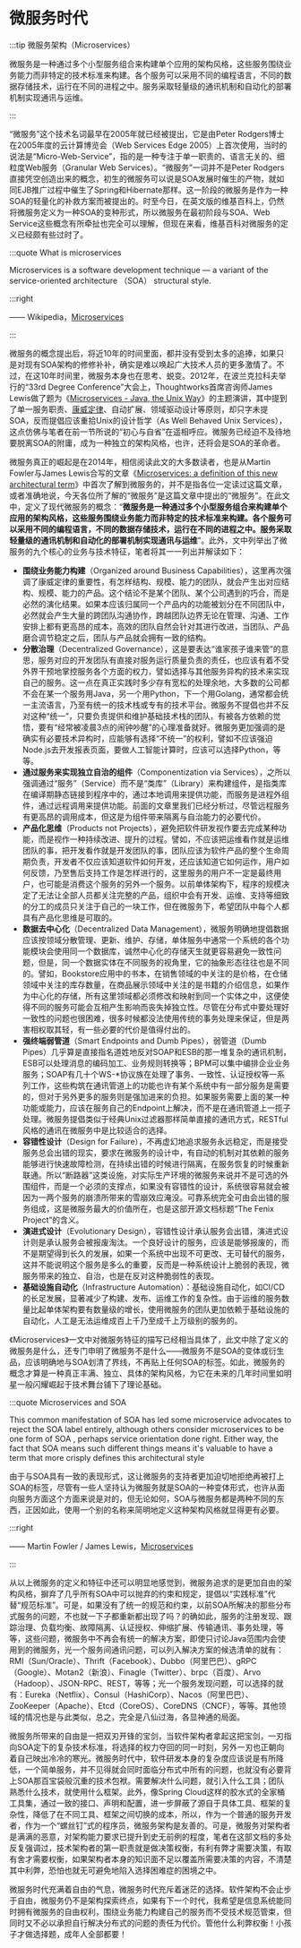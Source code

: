 # 微服务时代

:::tip 微服务架构（Microservices）

微服务是一种通过多个小型服务组合来构建单个应用的架构风格，这些服务围绕业务能力而非特定的技术标准来构建。各个服务可以采用不同的编程语言，不同的数据存储技术，运行在不同的进程之中。服务采取轻量级的通讯机制和自动化的部署机制实现通讯与运维。

:::

“微服务”这个技术名词最早在2005年就已经被提出，它是由Peter Rodgers博士在2005年度的云计算博览会（Web Services Edge 2005）上首次使用，当时的说法是“Micro-Web-Service”，指的是一种专注于单一职责的、语言无关的、细粒度Web服务（Granular Web Services）。“微服务”一词并不是Peter Rodgers直接凭空创造出来的概念，初生的微服务可以说是SOA发展时催生的产物，就如同EJB推广过程中催生了Spring和Hibernate那样。这一阶段的微服务是作为一种SOA的轻量化的补救方案而被提出的。时至今日，在英文版的维基百科上，仍然将微服务定义为一种SOA的变种形式，所以微服务在最初阶段与SOA、Web Service这些概念有所牵扯也完全可以理解，但现在来看，维基百科对微服务的定义已经颇有些过时了。

:::quote What is microservices 

Microservices is a software development technique — a variant of the service-oriented architecture （SOA） structural style.

:::right

 —— Wikipedia，[Microservices](https://en.wikipedia.org/wiki/Microservices) 

:::

微服务的概念提出后，将近10年的时间里面，都并没有受到太多的追捧，如果只是对现有SOA架构的修修补补，确实是难以唤起广大技术人员的更多激情了。不过，在这10年时间里，微服务本身也在思考、蜕变。2012年，在波兰克拉科夫举行的“33rd Degree Conference”大会上，Thoughtworks首席咨询师James Lewis做了题为《[Microservices - Java, the Unix Way](http://2012.33degree.org/talk/show/67)》的主题演讲，其中提到了单一服务职责、[康威定律](https://en.wikipedia.org/wiki/Conway%27s_law)、自动扩展、领域驱动设计等原则，却只字未提SOA，反而提倡应该重拾Unix的设计哲学（As Well Behaved Unix Services），这点仿佛与笔者在前一节所说的“初心与自省”在遥相呼应。微服务已经迫不及待地要脱离SOA的附庸，成为一种独立的架构风格，也许，还将会是SOA的革命者。

微服务真正的崛起是在2014年，相信阅读此文的大多数读者，也是从Martin Fowler与James Lewis合写的文章《[Microservices: a definition of this new architectural term](https://martinfowler.com/articles/microservices.html)》中首次了解到微服务的，并不是指各位一定读过这篇文章，或者准确地说，今天各位所了解的“微服务”是这篇文章中提出的“微服务”。在此文中，定义了现代微服务的概念：“**微服务是一种通过多个小型服务组合来构建单个应用的架构风格，这些服务围绕业务能力而非特定的技术标准来构建。各个服务可以采用不同的编程语言，不同的数据存储技术，运行在不同的进程之中。服务采取轻量级的通讯机制和自动化的部署机制实现通讯与运维**”。此外，文中列举出了微服务的九个核心的业务与技术特征，笔者将其一一列出并解读如下：

- **围绕业务能力构建**（Organized around Business Capabilities），这里再次强调了康威定律的重要性，有怎样结构、规模、能力的团队，就会产生出对应结构、规模、能力的产品。这个结论不是某个团队、某个公司遇到的巧合，而是必然的演化结果。如果本应该归属同一个产品内的功能被划分在不同团队中，必然就会产生大量的跨团队沟通协作，跨越团队边界无论在管理、沟通、工作安排上都有更高昂的成本，高效的团队自然会针对其进行改进，当团队、产品磨合调节稳定之后，团队与产品就会拥有一致的结构。
- **分散治理**（Decentralized Governance），这是要表达“谁家孩子谁来管”的意思，服务对应的开发团队有直接对服务运行质量负责的责任，也应该有着不受外界干预地掌控服务各个方面的权力，譬如选择与其他服务异构的技术来实现自己的服务。这一点在真正实践时多少存有宽松的处理余地，大多数的公司都不会在某一个服务用Java，另一个用Python，下一个用Golang，通常都会统一主流语言，乃至有统一的技术栈或专有的技术平台。微服务不提倡也并不反对这种“统一”，只要负责提供和维护基础技术栈的团队，有被各方依赖的觉悟，要有“经常被凌晨3点的闹钟吵醒”的心理准备就好。微服务更加强调的是确实有必要技术异构时，应能够有选择“不统一”的权利，譬如不应该强迫Node.js去开发报表页面，要做人工智能计算时，应该可以选择Python，等等。
- **通过服务来实现独立自治的组件**（Componentization via Services），之所以强调通过“服务”（Service）而不是“类库”（Library）来构建组件，是指类库在编译期静态链接到程序中的，通过本地调用来提供功能，而服务是进程外组件，通过远程调用来提供功能。前面的文章里我们已经分析过，尽管远程服务有更高昂的调用成本，但这是为组件带来隔离与自治能力的必要代价。
- **产品化思维**（Products not Projects），避免把软件研发视作要去完成某种功能，而是视作一种持续改进、提升的过程。譬如，不应该把运维看作就是运维团队的事，把开发看作就是开发团队的事，团队应该为软件产品的整个生命周期负责，开发者不仅应该知道软件如何开发，还应该知道它如何运作，用户如何反馈，乃至售后支持工作是怎样进行的，这里服务的用户不一定是最终用户，也可能是消费这个服务的另外一个服务。以前单体架构下，程序的规模决定了无法让全部人员都关注完整的产品，组织中会有开发、运维、支持等细致的分工的成员只关注于自己的一块工作，但在微服务下，希望团队中每个人都具有产品化思维是可取的。
- **数据去中心化**（Decentralized Data Management），微服务明确地提倡数据应该按领域分散管理、更新、维护、存储，单体服务中通常一个系统的各个功能模块会使用同一个数据库，诚然中心化的存储天生就更容易避免一致性问题，但是，同一个数据实体在不同服务的视角里，它的抽象形态往往也是不同的。譬如，Bookstore应用中的书本，在销售领域的中关注的是价格，在仓储领域中关注的库存数量，在商品展示领域中关注的是书籍的介绍信息，如果作为中心化的存储，所有这里领域都必须修改和映射到同一个实体之中，这便使得不同的服务可能会互相产生影响而丧失掉独立性。尽管在分布式中要处理好一致性的问题也很困难，很多时候都没法使用传统的事务处理来保证，但是两害相权取其轻，有一些必要的代价是值得付出的。
- **强终端弱管道**（Smart Endpoints and Dumb Pipes），弱管道（Dumb Pipes）几乎算是直接指名道姓地反对SOAP和ESB的那一堆复杂的通讯机制，ESB可以处理消息的编码加工、业务规则转换等；BPM可以集中编排企业业务服务；SOAP有几十个WS-*协议族在处理了事务、一致性、认证授权等一系列工作，这些构筑在通讯管道上的功能也许有某个系统中有一部分服务是需要的，但对于另外更多的服务则是强加进来的负担。如果服务需要上面的某一种功能或能力，应该在服务自己的Endpoint上解决，而不是在通讯管道上一揽子处理。微服务提倡类似于经典Unix过滤器那样简单直接的通讯方式，RESTful风格的通讯在微服务中是比较适合的选择。
- **容错性设计**（Design for Failure），不再虚幻地追求服务永远稳定，而是接受服务总会出错的现实，要求在微服务的设计中，有自动的机制对其依赖的服务能够进行快速故障检测，在持续出错的时候进行隔离，在服务恢复的时候重新联通。所以“断路器”这类设施，对实际生产环境的微服务来说并不是可选的外围组件，而是一个必须的支撑点，如果没有容错性的设计，系统很容易就会被因为一两个服务的崩溃所带来的雪崩效应淹没。可靠系统完全可由会出错的服务组成，这是微服务最大的价值所在，也是这部开源文档标题“The Fenix Project”的含义。
- **演进式设计**（Evolutionary Design），容错性设计承认服务会出错，演进式设计则是承认服务会被报废淘汰。一个良好设计的服务，应该是能够报废的，而不是期望得到长久的发展，如果一个系统中出现不可更改、无可替代的服务，这并不能说明这个服务是多么的重要，反而是一种系统设计上脆弱的表现，微服务带来的独立、自治，也是在反对这种脆弱性的表现。
- **基础设施自动化**（Infrastructure Automation）：基础设施自动化，如CI/CD的长足发展，显著减少了构建、发布、运维工作的复杂性。由于运维的服务数量比起单体架构要有数量级的增长，使用微服务的团队更加依赖于基础设施的自动化，人工是无法运维成百上千乃至成千上万级别的服务的。

《Microservices》一文中对微服务特征的描写已经相当具体了，此文中除了定义的微服务是什么，还专门申明了微服务不是什么——微服务不是SOA的变体或衍生品，应该明确地与SOA划清了界线，不再贴上任何SOA的标签。如此，微服务的概念才算是一种真正丰满、独立、具体的架构风格，为它在未来的几年时间里如明星一般闪耀崛起于技术舞台铺下了理论基础。

:::quote Microservices and SOA

This common manifestation of SOA has led some microservice advocates to reject the SOA label entirely, although others consider microservices to be one form of SOA , perhaps service orientation done right. Either way, the fact that SOA means such different things means it's valuable to have a term that more crisply defines this architectural style

由于与SOA具有一致的表现形式，这让微服务的支持者更加迫切地拒绝再被打上SOA的标签，尽管有一些人坚持认为微服务就是SOA的一种变体形式，也许从面向服务方面这个方面来说是对的，但无论如何，SOA与微服务都是两种不同的东西，正因如此，使用一个别的名称来简明地定义这种架构风格就显得更有必要。

:::right

—— Martin Fowler / James Lewis，[Microservices](https://martinfowler.com/articles/microservices.html)

:::

从以上微服务的定义和特征中还可以明显地感觉到，微服务追求的是更加自由的架构风格，摒弃了几乎所有SOA中可以抛弃的约束和规定，提倡以“实践标准”代替“规范标准”。可是，如果没有了统一的规范和约束，以前SOA所解决的那些分布式服务的问题，不也就一下子都重新都出现了吗？的确如此，服务的注册发现、跟踪治理、负载均衡、故障隔离、认证授权、伸缩扩展、传输通讯、事务处理，等等，这些问题，微服务中不再会有统一的解决方案，即使只讨论Java范围内会使用到的微服务，光一个服务间通讯问题，可以列入解决方案的候选清单的就有：RMI（Sun/Oracle）、Thrift（Facebook）、Dubbo（阿里巴巴）、gRPC（Google）、Motan2（新浪）、Finagle（Twitter）、brpc（百度）、Arvo（Hadoop）、JSON-RPC、REST，等等；光一个服务发现问题，可以选择的就有：Eureka（Netflix）、Consul（HashiCorp）、Nacos（阿里巴巴）、ZooKeeper（Apache）、Etcd（CoreOS）、CoreDNS（CNCF），等等。其他领域的情况也是与此类似，总之，完全是八仙过海，各显神通的局面。

微服务所带来的自由是一把双刃开锋的宝剑，当软件架构者拿起这把宝剑，一刃指向SOA定下的复杂技术标准，将选择的权力夺回的同一时刻，另外一刃也正朝向着自己映出冷冷的寒光。微服务时代中，软件研发本身的复杂度应该说是有所降低，一个简单服务，并不见得就会同时面临分布式中所有的问题，也就没有必要背上SOA那百宝袋般沉重的技术包袱。需要解决什么问题，就引入什么工具；团队熟悉什么技术，就使用什么框架。此外，像Spring Cloud这样的胶水式的全家桶工具集，通过一致的接口、声明和配置，进一步屏蔽了源自于具体工具、框架的复杂性，降低了在不同工具、框架之间切换的成本，所以，作为一个普通的服务开发者，作为一个“螺丝钉”式的程序员，微服务架构是友善的。可是，微服务对架构者是满满的恶意，对架构能力要求已提升到史无前例的程度，笔者在这部文档的多处反复强调过，技术架构者的第一职责就是做决策权衡，有利有弊才需要决策，有取有舍才需要权衡，如果架构者本身的知识面不足以覆盖所需要决策的内容，不清楚其中利弊，恐怕也就无可避免地陷入选择困难症的困境之中。

微服务时代充满着自由的气息，微服务时代充斥着迷茫的选择。软件架构不会止步于自由，微服务仍不是架构探索终点，如果有下一个时代，我希望是信息系统能同时拥有微服务的自由权利，围绕业务能力构建自己的服务而不受技术规范管束，但同时又不必以承担自行解决分布式的问题的责任为代价。管他什么利弊权衡！小孩子才做选择题，成年人全部都要！